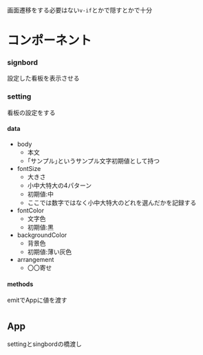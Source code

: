 画面遷移をする必要はない`v-if`とかで隠すとかで十分

# コンポーネント
### signbord
設定した看板を表示させる


### setting
看板の設定をする  
#### data
* body 
    * 本文
    * ｢サンプル｣というサンプル文字初期値として持つ
* fontSize
    * 大きさ
    * 小中大特大の4パターン
    * 初期値:中
    * ここでは数字ではなく小中大特大のどれを選んだかを記録する
* fontColor
    * 文字色
    * 初期値:黒
* backgroundColor
    * 背景色
    * 初期値:薄い灰色
* arrangement
    * 〇〇寄せ
#### methods
emitでAppに値を渡す


# 
## App 
settingとsingbordの橋渡し
